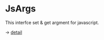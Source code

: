 

# JsArgs

This interfce set & get argment for javascript.  

-> [detail](https://github.com/puutaro/CommandClick/tree/master/md/developer/js_interface/JsArgs)
